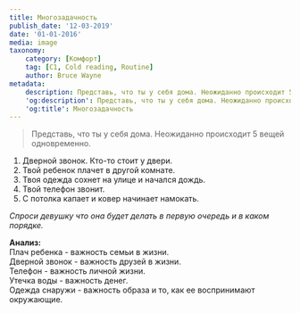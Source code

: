```yaml
---
title: Многозадачность
publish_date: '12-03-2019'
date: '01-01-2016'
media: image
taxonomy:
    category: [Комфорт]
	tag: [C1, Cold reading, Routine]
    author: Bruce Wayne
metadata:
    description: Представь, что ты у себя дома. Неожиданно происходит 5 вещей одновременно.
    'og:description': Представь, что ты у себя дома. Неожиданно происходит 5 вещей одновременно.
    'og:title': Многозадачность
---
```


> Представь, что ты у себя дома. Неожиданно происходит 5 вещей одновременно.

1. Дверной звонок. Кто-то стоит у двери.
2. Твой ребенок плачет в другой комнате.
3. Твоя одежда сохнет на улице и начался дождь.
4. Твой телефон звонит.
5. С потолка капает и ковер начинает намокать.

_Спроси девушку что она будет делать в первую очередь и в каком порядке._

**Анализ:**  
Плач ребенка - важность семьи в жизни.  
Дверной звонок - важность друзей в жизни.  
Телефон - важность личной жизни.  
Утечка воды - важность денег.  
Одежда снаружи - важность образа и то, как ее воспринимают окружающие.